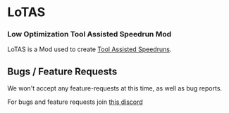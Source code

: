 # LoTAS

### Low Optimization Tool Assisted Speedrun Mod

LoTAS is a Mod used to create [Tool Assisted Speedruns](https://en.wikipedia.org/wiki/Tool-assisted_speedrun).

## Bugs / Feature Requests
We won't accept any feature-requests at this time, as well as bug reports.

For bugs and feature requests join [this discord](https://discord.gg/jGhNxpd)
